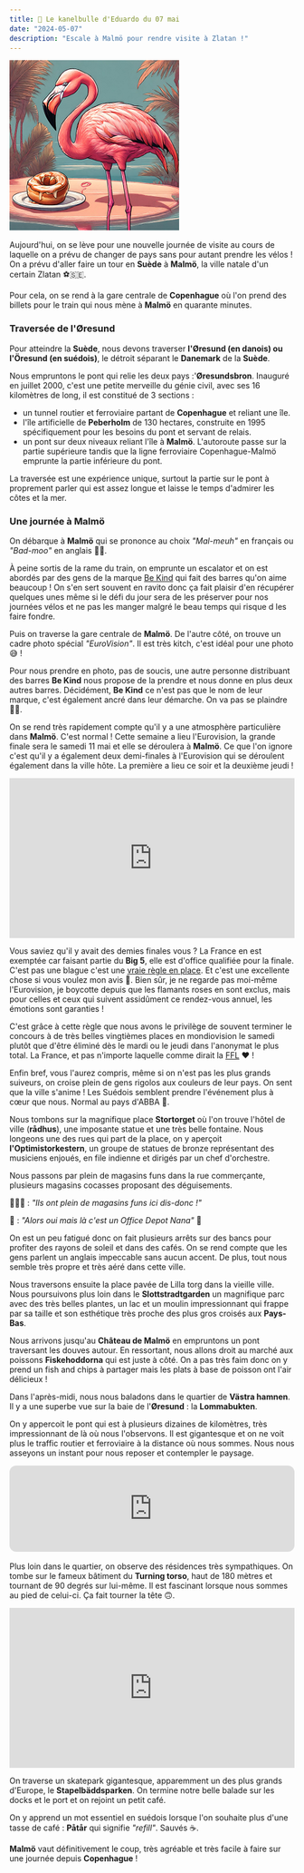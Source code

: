 ```yaml
---
title: 🥮 Le kanelbulle d'Eduardo du 07 mai
date: "2024-05-07"
description: "Escale à Malmö pour rendre visite à Zlatan !"
---
```



![Kanelbullar d'Eduardo](../kanelbullar_eduardo.png)

Aujourd'hui, on se lève pour une nouvelle journée de visite au cours de laquelle on a prévu de changer de pays sans pour autant prendre les vélos ! On a prévu d'aller faire un tour en **Suède** à **Malmö**, la ville natale d'un certain Zlatan ⚽🇸🇪.

Pour cela, on se rend à la gare centrale de **Copenhague** où l'on prend des billets pour le train qui nous mène à **Malmö** en quarante minutes.

### Traversée de l'Øresund
Pour atteindre la **Suède**, nous devons traverser **l'Øresund (en danois) ou l'Öresund (en suédois)**, le détroit séparant le **Danemark** de la **Suède**.

Nous empruntons le pont qui relie les deux pays :'**Øresundsbron**. Inauguré en juillet 2000, c'est une petite merveille du génie civil, avec ses 16 kilomètres de long, il est constitué de 3 sections :
- un tunnel routier et ferroviaire partant de **Copenhague** et reliant une île.
- l'île artificielle de **Peberholm** de 130 hectares, construite en 1995 spécifiquement pour les besoins du pont et servant de relais.
- un pont sur deux niveaux reliant l'île à **Malmö**. L'autoroute passe sur la partie supérieure tandis que la ligne ferroviaire Copenhague-Malmö emprunte la partie inférieure du pont.

La traversée est une expérience unique, surtout la partie sur le pont à proprement parler qui est assez longue et laisse le temps d'admirer les côtes et la mer.

### Une journée à Malmö 
On débarque à **Malmö** qui se prononce au choix *"Mal-meuh"* en français ou *"Bad-moo"* en anglais 🐄😬.

À peine sortis de la rame du train, on emprunte un escalator et on est abordés par des gens de la marque [Be Kind](https://fr.bekindsnacks.com/fr-fr/about) qui fait des barres qu'on aime beaucoup ! On s'en sert souvent en ravito donc ça fait plaisir d'en récupérer quelques unes même si le défi du jour sera de les préserver pour nos journées vélos et ne pas les manger malgré le beau temps qui risque d les faire fondre.

Puis on traverse la gare centrale de **Malmö**. De l'autre côté, on trouve un cadre photo spécial *"EuroVision"*. Il est très kitch, c'est idéal pour une photo 😅 !

Pour nous prendre en photo, pas de soucis, une autre personne distribuant des barres **Be Kind** nous propose de la prendre et nous donne en plus deux autres barres. Décidément, **Be Kind** ce n'est pas que le nom de leur marque, c'est également ancré dans leur démarche. On va pas se plaindre 🍫🍫.

On se rend très rapidement compte qu'il y a une atmosphère particulière dans **Malmö**. C'est normal ! Cette semaine a lieu l'Eurovision, la grande finale sera le samedi 11 mai et elle se déroulera à **Malmö**. Ce que l'on ignore c'est qu'il y a également deux demi-finales à l'Eurovision qui se déroulent également dans la ville hôte. La première a lieu ce soir et la deuxième jeudi ! 

<div style="width: 100%; height: 0; position: relative; padding-bottom: 56%;"><iframe src="https://giphy.com/embed/7vAwVEdJS5cKxediyK" style="top: 0; left: 0; width: 100%; height: 100%; position: absolute; border: 0;" allowfullscreen scrolling="no" allow="encrypted-media;" class="giphy-embed"></iframe></div>

Vous saviez qu'il y avait des demies finales vous ? La France en est exemptée car faisant partie du **Big 5**, elle est d'office qualifiée pour la finale. C'est pas une blague c'est une [vraie règle en place](https://eurosong-contest.fandom.com/wiki/Big_Five). Et c'est une excellente chose si vous voulez mon avis 🦩. Bien sûr, je ne regarde pas moi-même l'Eurovision, je boycotte depuis que les flamants roses en sont exclus, mais pour celles et ceux qui suivent assidûment ce rendez-vous annuel, les émotions sont garanties !

C'est grâce à cette règle que nous avons le privilège de souvent terminer le concours à de très belles vingtièmes places en mondiovision le samedi plutôt que d'être éliminé dès le mardi ou le jeudi dans l'anonymat le plus total. La France, et pas n'importe laquelle comme dirait la [FFL](https://fflose.com/) ❤️ !

Enfin bref, vous l'aurez compris, même si on n'est pas les plus grands suiveurs, on croise plein de gens rigolos aux couleurs de leur pays. On sent que la ville s'anime ! Les Suédois semblent prendre l'événement plus à cœur que nous. Normal au pays d'ABBA 🥰.


Nous tombons sur la magnifique place **Stortorget** où l'on trouve l'hôtel de ville (**rådhus**), une imposante statue et une très belle fontaine. Nous longeons une des rues qui part de la place, on y aperçoit **l'Optimistorkestern**, un groupe de statues de bronze représentant des musiciens enjoués, en file indienne et dirigés par un chef d'orchestre.

Nous passons par plein de magasins funs dans la rue commerçante, plusieurs magasins cocasses proposant des déguisements. 

🧍🏼‍♀️ : *"Ils ont plein de magasins funs ici dis-donc !"*

🦩 : *"Alors oui mais là c'est un Office Depot Nana"* 🤔

On est un peu fatigué donc on fait plusieurs arrêts sur des bancs pour profiter des rayons de soleil et dans des cafés. On se rend compte que les gens parlent un anglais impeccable sans aucun accent. De plus, tout nous semble très propre et très aéré dans cette ville.

Nous traversons ensuite la place pavée de Lilla torg dans la vieille ville. Nous poursuivons plus loin dans le **Slottstradtgarden** un magnifique parc avec des très belles plantes, un lac et un moulin impressionnant qui frappe par sa taille et son esthétique très proche des plus gros croisés aux **Pays-Bas**.

Nous arrivons jusqu'au **Château de Malmö** en empruntons un pont traversant les douves autour. En ressortant, nous allons droit au marché aux poissons **Fiskehoddorna** qui est juste à côté. On a pas très faim donc on y prend un fish and chips à partager mais les plats à base de poisson ont l'air délicieux !

Dans l'après-midi, nous nous baladons dans le quartier de **Västra hamnen**. Il y a une superbe vue sur la baie de l'**Øresund** : la **Lommabukten**.

On y appercoit le pont qui est à plusieurs dizaines de kilomètres, très impressionnant de là où nous l'observons. Il est gigantesque et on ne voit plus le traffic routier et ferroviaire à la distance où nous sommes. Nous nous asseyons un instant pour nous reposer et contempler le paysage.

<iframe style="border-radius:12px" src="https://open.spotify.com/embed/track/3zBhihYUHBmGd2bcQIobrF?utm_source=generator" width="100%" height="152" frameBorder="0" allow="autoplay; clipboard-write; encrypted-media; picture-in-picture" loading="lazy"></iframe>

Plus loin dans le quartier, on observe des résidences très sympathiques. On tombe sur le fameux bâtiment du **Turning torso**, haut de 180 mètres et tournant de 90 degrés sur lui-même. Il est fascinant lorsque nous sommes au pied de celui-ci. Ça fait tourner la tête 🙃.

<div style="width: 100%; height: 0; position: relative; padding-bottom: 56%;"><iframe src="https://giphy.com/embed/i3rCyqp04zW6Y" style="top: 0; left: 0; width: 100%; height: 100%; position: absolute; border: 0;" allowfullscreen scrolling="no" allow="encrypted-media;" class="giphy-embed"></iframe></div>

On traverse un skatepark gigantesque, apparemment un des plus grands d'Europe, le **Stapelbäddsparken**. On termine notre belle balade sur les docks et le port et on rejoint un petit café.

On y apprend un mot essentiel en suédois lorsque l'on souhaite plus d'une tasse de café : **Påtår** qui signifie *"refill"*. Sauvés ☕.

**Malmö** vaut définitivement le coup, très agréable et très facile à faire sur une journée depuis **Copenhague** ! 
